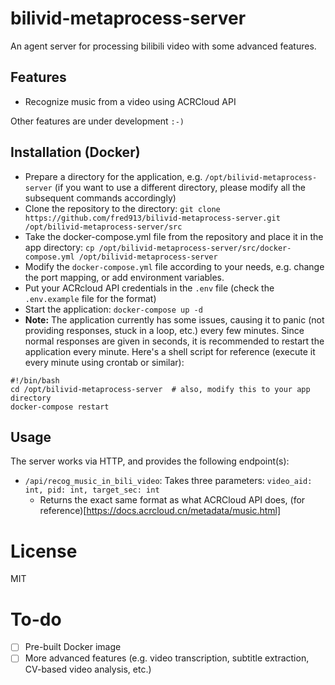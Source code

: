 # bilivid-metaprocess-server

An agent server for processing bilibili video with some advanced features.

## Features

- Recognize music from a video using ACRCloud API

Other features are under development `:-)`

## Installation (Docker)

- Prepare a directory for the application, e.g. `/opt/bilivid-metaprocess-server` (if you want to use a different directory, please modify all the subsequent commands accordingly)
- Clone the repository to the directory: `git clone https://github.com/fred913/bilivid-metaprocess-server.git /opt/bilivid-metaprocess-server/src`
- Take the docker-compose.yml file from the repository and place it in the app directory: `cp /opt/bilivid-metaprocess-server/src/docker-compose.yml /opt/bilivid-metaprocess-server`
- Modify the `docker-compose.yml` file according to your needs, e.g. change the port mapping, or add environment variables.
- Put your ACRcloud API credentials in the `.env` file (check the `.env.example` file for the format)
- Start the application: `docker-compose up -d`
- **Note:** The application currently has some issues, causing it to panic (not providing responses, stuck in a loop, etc.) every few minutes. Since normal responses are given in seconds, it is recommended to restart the application every minute. Here's a shell script for reference (execute it every minute using crontab or similar):

```
#!/bin/bash
cd /opt/bilivid-metaprocess-server  # also, modify this to your app directory
docker-compose restart
```

## Usage

The server works via HTTP, and provides the following endpoint(s):

- `/api/recog_music_in_bili_video`: Takes three parameters: `video_aid: int, pid: int, target_sec: int`
    - Returns the exact same format as what ACRCloud API does, (for reference)[https://docs.acrcloud.cn/metadata/music.html]

# License
MIT

# To-do

- [ ] Pre-built Docker image
- [ ] More advanced features (e.g. video transcription, subtitle extraction, CV-based video analysis, etc.)
